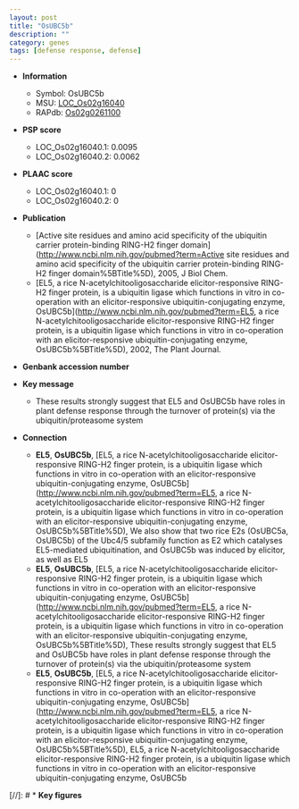 ```yaml
---
layout: post
title: "OsUBC5b"
description: ""
category: genes
tags: [defense response, defense]
---
```


* **Information**  
    + Symbol: OsUBC5b  
    + MSU: [LOC_Os02g16040](http://rice.plantbiology.msu.edu/cgi-bin/ORF_infopage.cgi?orf=LOC_Os02g16040)  
    + RAPdb: [Os02g0261100](http://rapdb.dna.affrc.go.jp/viewer/gbrowse_details/irgsp1?name=Os02g0261100)  

* **PSP score**  
    + LOC_Os02g16040.1: 0.0095 
    + LOC_Os02g16040.2: 0.0062 

* **PLAAC score**  
    + LOC_Os02g16040.1: 0 
    + LOC_Os02g16040.2: 0 

* **Publication**  
    + [Active site residues and amino acid specificity of the ubiquitin carrier protein-binding RING-H2 finger domain](http://www.ncbi.nlm.nih.gov/pubmed?term=Active site residues and amino acid specificity of the ubiquitin carrier protein-binding RING-H2 finger domain%5BTitle%5D), 2005, J Biol Chem.
    + [EL5, a rice N-acetylchitooligosaccharide elicitor-responsive RING-H2 finger protein, is a ubiquitin ligase which functions in vitro in co-operation with an elicitor-responsive ubiquitin-conjugating enzyme, OsUBC5b](http://www.ncbi.nlm.nih.gov/pubmed?term=EL5, a rice N-acetylchitooligosaccharide elicitor-responsive RING-H2 finger protein, is a ubiquitin ligase which functions in vitro in co-operation with an elicitor-responsive ubiquitin-conjugating enzyme, OsUBC5b%5BTitle%5D), 2002, The Plant Journal.

* **Genbank accession number**  

* **Key message**  
    + These results strongly suggest that EL5 and OsUBC5b have roles in plant defense response through the turnover of protein(s) via the ubiquitin/proteasome system

* **Connection**  
    + __EL5__, __OsUBC5b__, [EL5, a rice N-acetylchitooligosaccharide elicitor-responsive RING-H2 finger protein, is a ubiquitin ligase which functions in vitro in co-operation with an elicitor-responsive ubiquitin-conjugating enzyme, OsUBC5b](http://www.ncbi.nlm.nih.gov/pubmed?term=EL5, a rice N-acetylchitooligosaccharide elicitor-responsive RING-H2 finger protein, is a ubiquitin ligase which functions in vitro in co-operation with an elicitor-responsive ubiquitin-conjugating enzyme, OsUBC5b%5BTitle%5D), We also show that two rice E2s (OsUBC5a, OsUBC5b) of the Ubc4/5 subfamily function as E2 which catalyses EL5-mediated ubiquitination, and OsUBC5b was induced by elicitor, as well as EL5
    + __EL5__, __OsUBC5b__, [EL5, a rice N-acetylchitooligosaccharide elicitor-responsive RING-H2 finger protein, is a ubiquitin ligase which functions in vitro in co-operation with an elicitor-responsive ubiquitin-conjugating enzyme, OsUBC5b](http://www.ncbi.nlm.nih.gov/pubmed?term=EL5, a rice N-acetylchitooligosaccharide elicitor-responsive RING-H2 finger protein, is a ubiquitin ligase which functions in vitro in co-operation with an elicitor-responsive ubiquitin-conjugating enzyme, OsUBC5b%5BTitle%5D), These results strongly suggest that EL5 and OsUBC5b have roles in plant defense response through the turnover of protein(s) via the ubiquitin/proteasome system
    + __EL5__, __OsUBC5b__, [EL5, a rice N-acetylchitooligosaccharide elicitor-responsive RING-H2 finger protein, is a ubiquitin ligase which functions in vitro in co-operation with an elicitor-responsive ubiquitin-conjugating enzyme, OsUBC5b](http://www.ncbi.nlm.nih.gov/pubmed?term=EL5, a rice N-acetylchitooligosaccharide elicitor-responsive RING-H2 finger protein, is a ubiquitin ligase which functions in vitro in co-operation with an elicitor-responsive ubiquitin-conjugating enzyme, OsUBC5b%5BTitle%5D), EL5, a rice N-acetylchitooligosaccharide elicitor-responsive RING-H2 finger protein, is a ubiquitin ligase which functions in vitro in co-operation with an elicitor-responsive ubiquitin-conjugating enzyme, OsUBC5b

[//]: # * **Key figures**  


